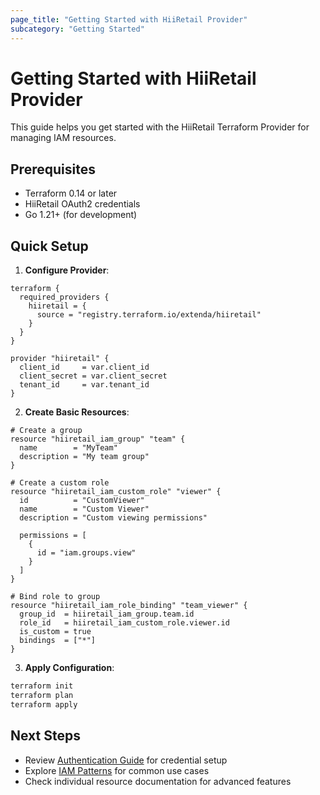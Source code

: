 ```yaml
---
page_title: "Getting Started with HiiRetail Provider"
subcategory: "Getting Started"
---
```


# Getting Started with HiiRetail Provider

This guide helps you get started with the HiiRetail Terraform Provider for managing IAM resources.

## Prerequisites

- Terraform 0.14 or later
- HiiRetail OAuth2 credentials
- Go 1.21+ (for development)

## Quick Setup

1. **Configure Provider**:
```hcl
terraform {
  required_providers {
    hiiretail = {
      source = "registry.terraform.io/extenda/hiiretail"
    }
  }
}

provider "hiiretail" {
  client_id     = var.client_id
  client_secret = var.client_secret
  tenant_id     = var.tenant_id
}
```

2. **Create Basic Resources**:
```hcl
# Create a group
resource "hiiretail_iam_group" "team" {
  name        = "MyTeam"
  description = "My team group"
}

# Create a custom role
resource "hiiretail_iam_custom_role" "viewer" {
  id          = "CustomViewer"
  name        = "Custom Viewer"
  description = "Custom viewing permissions"

  permissions = [
    {
      id = "iam.groups.view"
    }
  ]
}

# Bind role to group
resource "hiiretail_iam_role_binding" "team_viewer" {
  group_id  = hiiretail_iam_group.team.id
  role_id   = hiiretail_iam_custom_role.viewer.id
  is_custom = true
  bindings  = ["*"]
}
```

3. **Apply Configuration**:
```bash
terraform init
terraform plan
terraform apply
```

## Next Steps

- Review [Authentication Guide](authentication) for credential setup
- Explore [IAM Patterns](iam-patterns) for common use cases
- Check individual resource documentation for advanced features